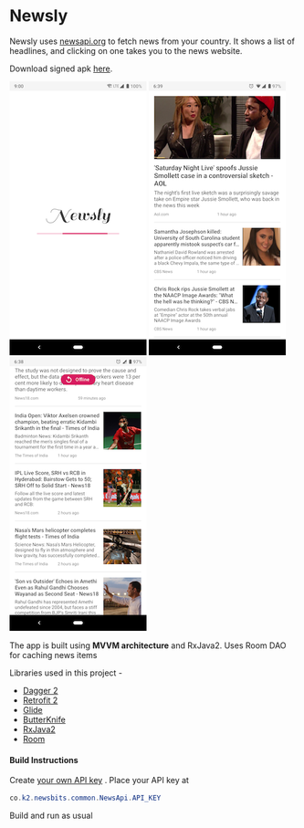 # Newsly

Newsly uses [newsapi.org](https://newsapi.org) to fetch news from your country. 
It shows a list of headlines, and clicking on one takes you to the news website.

Download signed apk [here](app/release/app-release.apk).

![Screenshot_1](media/Screenshot_1.png)
![Screenshot_2](media/Screenshot_2.png)
![Screenshot_3](media/Screenshot_3.png)

The app is built using **MVVM architecture** and RxJava2. Uses Room DAO for caching news items

Libraries used in this project -

- [Dagger 2](https://github.com/google/dagger)
- [Retrofit 2](https://square.github.io/retrofit/)
- [Glide](https://github.com/bumptech/glide)
- [ButterKnife](https://github.com/JakeWharton/butterknife)
- [RxJava2](https://github.com/ReactiveX/RxJava)
- [Room](https://developer.android.com/topic/libraries/architecture/room)

#### Build Instructions
Create [your own API key](https://newsapi.org/register) . Place your API key at 
```java
co.k2.newsbits.common.NewsApi.API_KEY
```
Build and run as usual 
